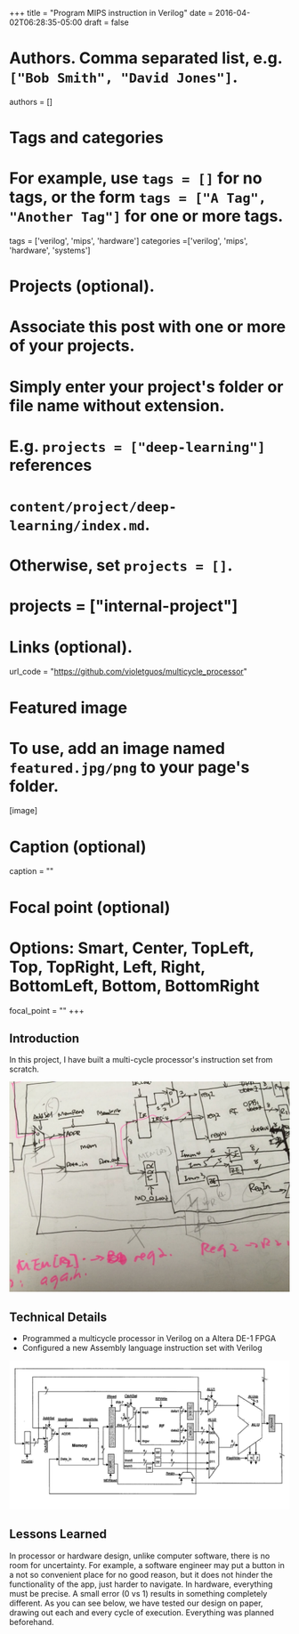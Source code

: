 +++
title = "Program MIPS instruction in Verilog"
date = 2016-04-02T06:28:35-05:00
draft = false

# Authors. Comma separated list, e.g. `["Bob Smith", "David Jones"]`.
authors = []

# Tags and categories
# For example, use `tags = []` for no tags, or the form `tags = ["A Tag", "Another Tag"]` for one or more tags.
tags = ['verilog', 'mips', 'hardware']
categories =['verilog', 'mips', 'hardware', 'systems']

# Projects (optional).
#   Associate this post with one or more of your projects.
#   Simply enter your project's folder or file name without extension.
#   E.g. `projects = ["deep-learning"]` references
#   `content/project/deep-learning/index.md`.
#   Otherwise, set `projects = []`.
# projects = ["internal-project"]

# Links (optional).
url_code = "https://github.com/violetguos/multicycle_processor"



# Featured image
# To use, add an image named `featured.jpg/png` to your page's folder.
[image]
  # Caption (optional)
  caption = ""

  # Focal point (optional)
  # Options: Smart, Center, TopLeft, Top, TopRight, Left, Right, BottomLeft, Bottom, BottomRight
  focal_point = ""
+++

## Introduction
In this project, I have built a multi-cycle processor's instruction set from scratch.

![draft](processor.jpg)

## Technical Details
- Programmed a multicycle processor in Verilog on a Altera DE-1 FPGA
- Configured a new Assembly language instruction set with Verilog

![final](procses.png)

## Lessons Learned
In processor or hardware design, unlike computer software, there is no room for uncertainty. For example, a software engineer may put a button in a not so convenient place for no good reason, but it does not hinder the functionality of the app, just harder to navigate. In hardware, everything must be precise. A small error (0 vs 1) results in something completely different. As you can see below, we have tested our design on paper, drawing out each and every cycle of execution. Everything was planned beforehand.
